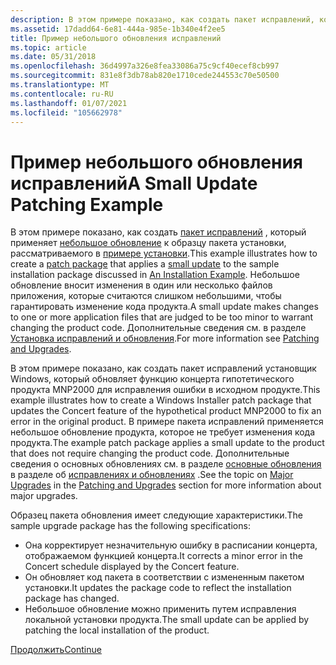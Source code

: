 ```yaml
---
description: В этом примере показано, как создать пакет исправлений, который применяет небольшое обновление к образцу пакета установки, рассматриваемого в примере установки.
ms.assetid: 17dadd64-6e81-444a-985e-1b340e4f2ee5
title: Пример небольшого обновления исправлений
ms.topic: article
ms.date: 05/31/2018
ms.openlocfilehash: 36d4997a326e8fea33086a75c9cf40ecef8cb997
ms.sourcegitcommit: 831e8f3db78ab820e1710cede244553c70e50500
ms.translationtype: MT
ms.contentlocale: ru-RU
ms.lasthandoff: 01/07/2021
ms.locfileid: "105662978"
---
```

# <a name="a-small-update-patching-example"></a><span data-ttu-id="077b5-103">Пример небольшого обновления исправлений</span><span class="sxs-lookup"><span data-stu-id="077b5-103">A Small Update Patching Example</span></span>

<span data-ttu-id="077b5-104">В этом примере показано, как создать [пакет исправлений](patch-packages.md) , который применяет [небольшое обновление](small-updates.md) к образцу пакета установки, рассматриваемого в [примере установки](an-installation-example.md).</span><span class="sxs-lookup"><span data-stu-id="077b5-104">This example illustrates how to create a [patch package](patch-packages.md) that applies a [small update](small-updates.md) to the sample installation package discussed in [An Installation Example](an-installation-example.md).</span></span> <span data-ttu-id="077b5-105">Небольшое обновление вносит изменения в один или несколько файлов приложения, которые считаются слишком небольшими, чтобы гарантировать изменение кода продукта.</span><span class="sxs-lookup"><span data-stu-id="077b5-105">A small update makes changes to one or more application files that are judged to be too minor to warrant changing the product code.</span></span> <span data-ttu-id="077b5-106">Дополнительные сведения см. в разделе [Установка исправлений и обновления](patching-and-upgrades.md).</span><span class="sxs-lookup"><span data-stu-id="077b5-106">For more information see [Patching and Upgrades](patching-and-upgrades.md).</span></span>

<span data-ttu-id="077b5-107">В этом примере показано, как создать пакет исправлений установщик Windows, который обновляет функцию концерта гипотетического продукта MNP2000 для исправления ошибки в исходном продукте.</span><span class="sxs-lookup"><span data-stu-id="077b5-107">This example illustrates how to create a Windows Installer patch package that updates the Concert feature of the hypothetical product MNP2000 to fix an error in the original product.</span></span> <span data-ttu-id="077b5-108">В примере пакета исправлений применяется небольшое обновление продукта, которое не требует изменения кода продукта.</span><span class="sxs-lookup"><span data-stu-id="077b5-108">The example patch package applies a small update to the product that does not require changing the product code.</span></span> <span data-ttu-id="077b5-109">Дополнительные сведения о основных обновлениях см. в разделе [основные обновления](major-upgrades.md) в разделе об [исправлениях и обновлениях](patching-and-upgrades.md) .</span><span class="sxs-lookup"><span data-stu-id="077b5-109">See the topic on [Major Upgrades](major-upgrades.md) in the [Patching and Upgrades](patching-and-upgrades.md) section for more information about major upgrades.</span></span>

<span data-ttu-id="077b5-110">Образец пакета обновления имеет следующие характеристики.</span><span class="sxs-lookup"><span data-stu-id="077b5-110">The sample upgrade package has the following specifications:</span></span>

-   <span data-ttu-id="077b5-111">Она корректирует незначительную ошибку в расписании концерта, отображаемом функцией концерта.</span><span class="sxs-lookup"><span data-stu-id="077b5-111">It corrects a minor error in the Concert schedule displayed by the Concert feature.</span></span>
-   <span data-ttu-id="077b5-112">Он обновляет код пакета в соответствии с измененным пакетом установки.</span><span class="sxs-lookup"><span data-stu-id="077b5-112">It updates the package code to reflect the installation package has changed.</span></span>
-   <span data-ttu-id="077b5-113">Небольшое обновление можно применить путем исправления локальной установки продукта.</span><span class="sxs-lookup"><span data-stu-id="077b5-113">The small update can be applied by patching the local installation of the product.</span></span>

[<span data-ttu-id="077b5-114">Продолжить</span><span class="sxs-lookup"><span data-stu-id="077b5-114">Continue</span></span>](planning-a-small-update-patch.md)

 

 



